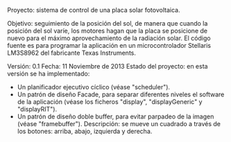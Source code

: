 Proyecto: sistema de control de una placa solar fotovoltaica.

Objetivo: seguimiento de la posición del sol, de manera que cuando la posición del sol varíe, los motores hagan que la placa se posicione de nuevo para el máximo aprovechamiento de la radiación solar. El código fuente es para programar la aplicación en un microcontrolador Stellaris LM3S8962 del fabricante Texas Instruments.

Versión: 0.1
Fecha: 11 Noviembre de 2013
Estado del proyecto: en esta versión se ha implementado:
* Un planificador ejecutivo cíclico (véase "scheduler").
* Un patrón de diseño Facade, para separar diferentes niveles el software de la aplicación (véase los ficheros "display", "displayGeneric" y "displayRIT").
* Un patrón de diseño doble buffer, para evitar parpadeo de la imagen (véase "framebuffer").
Descripción: se mueve un cuadrado a través de los botones: arriba, abajo, izquierda y derecha.
